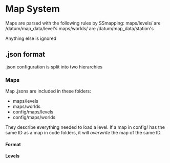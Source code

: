 # Map System

Maps are parsed with the following rules by SSmapping:
maps/levels/ are /datum/map_data/level's
maps/worlds/ are /datum/map_data/station's

Anything else is ignored

## .json format

.json configuration is split into two hierarchies

### Maps

Map .jsons are included in these folders:

- maps/levels
- maps/worlds
- config/maps/levels
- config/maps/worlds

They describe everything needed to load a level.
If a map in config/ has the same ID as a map in code folders,
it will *overwrite* the map of the same ID.

#### Format

#### Levels

